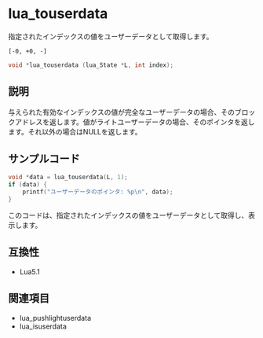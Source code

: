 # lua_touserdata

指定されたインデックスの値をユーザーデータとして取得します。

`[-0, +0, -]`

```c
void *lua_touserdata (lua_State *L, int index);
```

## 説明

与えられた有効なインデックスの値が完全なユーザーデータの場合、そのブロックアドレスを返します。値がライトユーザーデータの場合、そのポインタを返します。それ以外の場合はNULLを返します。

## サンプルコード

```c
void *data = lua_touserdata(L, 1);
if (data) {
    printf("ユーザーデータのポインタ: %p\n", data);
}
```

このコードは、指定されたインデックスの値をユーザーデータとして取得し、表示します。

## 互換性

- Lua5.1

## 関連項目

- lua_pushlightuserdata
- lua_isuserdata